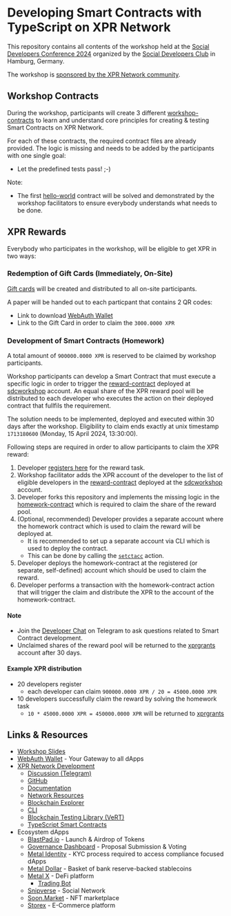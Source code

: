 # Developing Smart Contracts with TypeScript on XPR Network
This repository contains all contents of the workshop held at the [Social Developers Conference 2024](https://www.eventbrite.com/e/social-developers-conference-2024-tickets-780940292437) organized by the [Social Developers Club](https://socialdevelopersclub.de) in Hamburg, Germany.

The workshop is [sponsored by the XPR Network community](https://gov.xprnetwork.org/communities/6/proposals/65c25d8e86e4fa65cc393740).

## Workshop Contracts
During the workshop, participants will create 3 different [workshop-contracts](./workshop-contracts) to learn and understand core principles for creating & testing Smart Contracts on XPR Network.

For each of these contracts, the required contract files are already provided. The logic is missing and needs to be added by the participants with one single goal:
- Let the predefined tests pass! ;-)

Note:
- The first [hello-world](./workshop-contracts/0-hello-world) contract will be solved and demonstrated by the workshop facilitators to ensure everybody understands what needs to be done.

## XPR Rewards
Everybody who participates in the workshop, will be eligible to get XPR in two ways:

### Redemption of Gift Cards (Immediately, On-Site)
[Gift cards](https://metalx.com/news/virtual-crypto-gift-card) will be created and distributed to all on-site participants.

A paper will be handed out to each particpant that contains 2 QR codes:
- Link to download [WebAuth Wallet](https://wauth.co)
- Link to the Gift Card in order to claim the `3000.0000 XPR`

### Development of Smart Contracts (Homework)
A total amount of `900000.0000 XPR` is reserved to be claimed by workshop participants.

Workshop participants can develop a Smart Contract that must execute a specific logic in order to trigger the [reward-contract](./reward-contract) deployed at [sdcworkshop](https://explorer.xprnetwork.org/account/sdcworkshop?loadContract=true&tab=Tables&limit=100) account. An equal share of the XPR reward pool will be distributed to each developer who executes the action on their deployed contract that fullfils the requirement.

The solution needs to be implemented, deployed and executed within 30 days after the workshop. Eligibility to claim ends exactly at unix timestamp `1713180600` (Monday, 15 April 2024, 13:30:00).

Following steps are required in order to allow participants to claim the XPR reward:
1. Developer [registers here](../../issues/new?assignees=marc0olo&labels=registration&projects=&template=register-for-reward.yaml&title=%5BREGISTER%5D%3A+<xpr+account>) for the reward task.
1. Workshop facilitator adds the XPR account of the developer to the list of eligible developers in the [reward-contract](./reward-contract) deployed at the [sdcworkshop](https://explorer.xprnetwork.org/account/sdcworkshop?loadContract=true&tab=Tables&limit=100) account.
1. Developer forks this repository and implements the missing logic in the [homework-contract](./homework-contract) which is required to claim the share of the reward pool.
1. (Optional, recommended) Developer provides a separate account where the homework contract which is used to claim the reward will be deployed at.
    - It is recommended to set up a separate account via CLI which is used to deploy the contract.
    - This can be done by calling the [`setctacc`](https://explorer.xprnetwork.org/account/sdcworkshop?loadContract=true&tab=Actions&limit=100&action=setctacc) action.
1. Developer deploys the homework-contract at the registered (or separate, self-defined) account which should be used to claim the reward.
1. Developer performs a transaction with the homework-contract action that will trigger the claim and distribute the XPR to the account of the homework-contract.

#### Note
- Join the [Developer Chat](https://t.me/XPRNetwork/935158) on Telegram to ask questions related to Smart Contract development.
- Unclaimed shares of the reward pool will be returned to the [xprgrants](https://explorer.xprnetwork.org/account/xprgrants) account after 30 days.

#### Example XPR distribution
- 20 developers register
    - each developer can claim `900000.0000 XPR / 20 = 45000.0000 XPR`
- 10 developers successfully claim the reward by solving the homework task
    - `10 * 45000.0000 XPR = 450000.0000 XPR` will be returned to [xprgrants](https://explorer.xprnetwork.org/account/xprgrants)

## Links & Resources
- [Workshop Slides](.slides/20240316_sc-development-typescript-xpr-network.pdf)
- [WebAuth Wallet](https://wauth.co) - Your Gateway to all dApps
- [XPR Network Development](https://xprnetwork.org)
    - [Discussion (Telegram)](https://t.me/XPRNetwork/935158)
    - [GitHub](https://github.com/XPRNetwork)
    - [Documentation](https://docs.xprnetwork.org/introduction/overview.html)
    - [Network Resources](https://resources.xprnetwork.org/storage)
    - [Blockchain Explorer](https://explorer.xprnetwork.org/)
    - [CLI](https://github.com/XPRNetwork/proton-cli)
    - [Blockchain Testing Library (VeRT)](https://github.com/XPRNetwork/vert)
    - [TypeScript Smart Contracts](https://github.com/XPRNetwork/ts-smart-contracts)
- Ecosystem dApps
    - [BlastPad.io](https://snipverse.com) - Launch & Airdrop of Tokens
    - [Governance Dashboard](https://gov.xprnetwork.org) - Proposal Submission & Voting
    - [Metal Identity](https://identity.metallicus.com) - KYC process required to access compliance focused dApps
    - [Metal Dollar](https://dollar.metalx.com) - Basket of bank reserve-backed stablecoins
    - [Metal X](https://metalx.com) - DeFi platform
        - [Trading Bot](https://github.com/XPRNetwork/dex-bot)
    - [Snipverse](https://snipverse.com) - Social Network
    - [Soon.Market](https://soon.market) - NFT marketplace
    - [Storex](https://storex.io) - E-Commerce platform